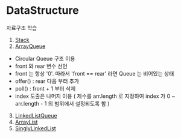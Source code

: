 # DataStructure
자료구조 학습

1. [Stack](https://github.com/YUMIN113/DataStructure/blob/main/datastructure/src/main/java/com/study/datastructure/MyStack.java)
2. [ArrayQueue](https://github.com/YUMIN113/DataStructure/tree/main/datastructure/src/main/java/com/study/datastructure/myqueue/myarrayqueue)
- Circular Queue 구조 이용
- front 와 rear 변수 선언
- front 는 항상 '0'. 따라서 'front == rear' 라면 Queue 는 비어있는 상태
- offer() : rear 다음 부터 추가
- poll() : front + 1 부터 삭제
- index 도출은 나머지 이용 ( 제수를 arr.length 로 지정하여 index 가 0 ~ arr.length - 1 의 범위에서 설정되도록 함 ) 
3. [LinkedListQueue](https://github.com/YUMIN113/DataStructure/tree/main/datastructure/src/main/java/com/study/datastructure/myqueue/mylinkedlistqueue)
3. [ArrayList](https://github.com/YUMIN113/DataStructure/blob/main/datastructure/src/main/java/com/study/datastructure/MyArrayList.java)
4. [SinglyLinkedList](https://github.com/YUMIN113/DataStructure/tree/main/datastructure/src/main/java/com/study/datastructure/myslinkedlist)
